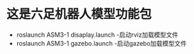 # 这是六足机器人模型功能包

* roslaunch ASM3-1 disaplay.launch   -启动rviz加载模型文件
* roslaunch ASM3-1 gazebo.launch     -启动gazebo加载模型文件
